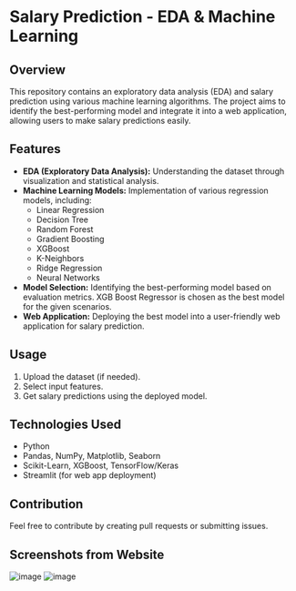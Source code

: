 # Salary Prediction - EDA & Machine Learning

## Overview
This repository contains an exploratory data analysis (EDA) and salary prediction using various machine learning algorithms. The project aims to identify the best-performing model and integrate it into a web application, allowing users to make salary predictions easily.

## Features
- **EDA (Exploratory Data Analysis):** Understanding the dataset through visualization and statistical analysis.
- **Machine Learning Models:** Implementation of various regression models, including:
  - Linear Regression
  - Decision Tree
  - Random Forest
  - Gradient Boosting
  - XGBoost
  - K-Neighbors
  - Ridge Regression
  - Neural Networks
- **Model Selection:** Identifying the best-performing model based on evaluation metrics. XGB Boost Regressor is chosen as the best model for the given scenarios.
- **Web Application:** Deploying the best model into a user-friendly web application for salary prediction.

## Usage
1. Upload the dataset (if needed).
2. Select input features.
3. Get salary predictions using the deployed model.

## Technologies Used
- Python
- Pandas, NumPy, Matplotlib, Seaborn
- Scikit-Learn, XGBoost, TensorFlow/Keras
- Streamlit (for web app deployment)

## Contribution
Feel free to contribute by creating pull requests or submitting issues.

## Screenshots from Website
![image](https://github.com/user-attachments/assets/4594cddb-cdf2-42a8-9437-f44594732264)
![image](https://github.com/user-attachments/assets/745b3e2e-1e83-46fd-83f3-135279121960)


